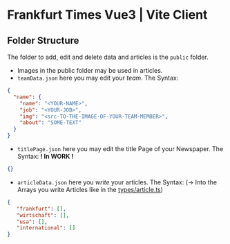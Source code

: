 # Frankfurt Times Vue3 | Vite Client

## Folder Structure

The folder to add, edit and delete data and articles is the `public` folder.

- Images in the public folder may be used in articles.
- `teamData.json` here you may edit your _team_. The Syntax:

```json
{
  "name": {
    "name": "<YOUR-NAME>",
    "job": "<YOUR-JOB>",
    "img": "<src-TO-THE-IMAGE-OF-YOUR-TEAM-MEMBER>",
    "about": "SOME-TEXT"
  }
}
```

- `titlePage.json` here you may edit the title Page of your Newspaper. The Syntax:
  **! In WORK !**

```json
{}
```

- `articleData.json` here you _write_ your articles. The Syntax:
(-> Into the Arrays you write Articles like in the [types/article.ts](https://github.com/Barsch2006/frankfurttimes/blob/master/src/types/article.ts))

```json
{
   "frankfurt": [],
   "wirtschaft": [],
   "usa": [],
   "international": []
}
```
